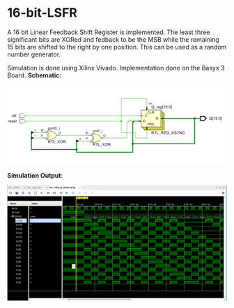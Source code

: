 # 16-bit-LSFR

A 16 bit Linear Feedback Shift Register is implemented.
The least three significant bits are XORed and fedback to be the MSB while the remaining 15 bits are shifted to the right by one position.
This can be used as a random number generator.

Simulation is done using Xilinx Vivado.
Implementation done on the Basys 3 Board.
**Schematic**: 

![alt text](https://github.com/Akshay-Kaushik/16-bit-LFSR/blob/31a5f9e12bbd54d8b432b38a45c158efa6d05018/imgs/schematic.png)

**Simulation Output**:

![alt text](https://github.com/Akshay-Kaushik/16-bit-LFSR/blob/00e8b9bbfb8ee8992670eccda053e58b8d26f019/imgs/waveform.png)

